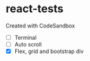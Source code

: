 # react-tests

Created with CodeSandbox

<!-- All test cases for react -->

- [ ] Terminal
- [ ] Auto scroll
- [x] Flex, grid and bootstrap div
